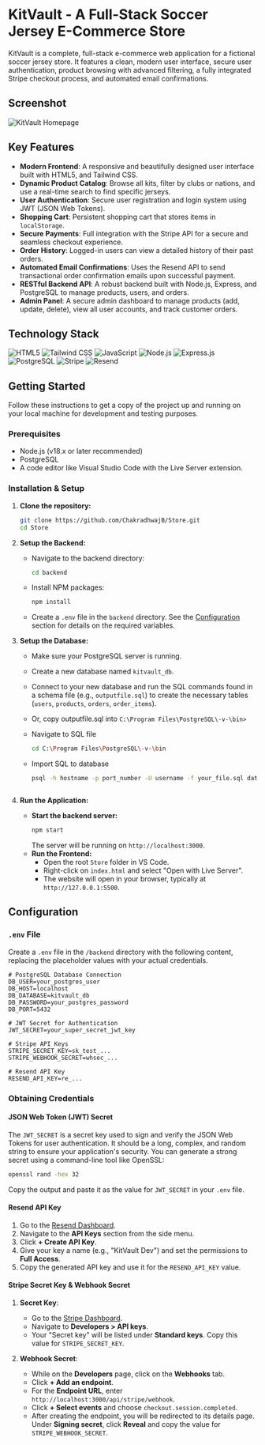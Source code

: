 # KitVault - A Full-Stack Soccer Jersey E-Commerce Store

KitVault is a complete, full-stack e-commerce web application for a fictional soccer jersey store. It features a clean, modern user interface, secure user authentication, product browsing with advanced filtering, a fully integrated Stripe checkout process, and automated email confirmations.

## Screenshot

![KitVault Homepage](https://i.postimg.cc/1RkL7m5w/localhost-5500-index-html.png)

## Key Features

- **Modern Frontend**: A responsive and beautifully designed user interface built with HTML5, and Tailwind CSS.
- **Dynamic Product Catalog**: Browse all kits, filter by clubs or nations, and use a real-time search to find specific jerseys.
- **User Authentication**: Secure user registration and login system using JWT (JSON Web Tokens).
- **Shopping Cart**: Persistent shopping cart that stores items in `localStorage`.
- **Secure Payments**: Full integration with the Stripe API for a secure and seamless checkout experience.
- **Order History**: Logged-in users can view a detailed history of their past orders.
- **Automated Email Confirmations**: Uses the Resend API to send transactional order confirmation emails upon successful payment.
- **RESTful Backend API**: A robust backend built with Node.js, Express, and PostgreSQL to manage products, users, and orders.
- **Admin Panel**: A secure admin dashboard to manage products (add, update, delete), view all user accounts, and track customer orders.

## Technology Stack

![HTML5](https://img.shields.io/badge/HTML5-E34F26?style=for-the-badge&logo=html5&logoColor=white) ![Tailwind CSS](https://img.shields.io/badge/Tailwind_CSS-38B2AC?style=for-the-badge&logo=tailwind-css&logoColor=white) ![JavaScript](https://img.shields.io/badge/JavaScript-F7DF1E?style=for-the-badge&logo=javascript&logoColor=black) ![Node.js](https://img.shields.io/badge/Node.js-339933?style=for-the-badge&logo=nodedotjs&logoColor=white) ![Express.js](https://img.shields.io/badge/Express.js-000000?style=for-the-badge&logo=express&logoColor=white) ![PostgreSQL](https://img.shields.io/badge/PostgreSQL-336791?style=for-the-badge&logo=postgresql&logoColor=white) ![Stripe](https://img.shields.io/badge/Stripe-626CD9?style=for-the-badge&logo=stripe&logoColor=white) ![Resend](https://img.shields.io/badge/Resend-4F4F4F?style=for-the-badge)

## Getting Started

Follow these instructions to get a copy of the project up and running on your local machine for development and testing purposes.

### Prerequisites

- Node.js (v18.x or later recommended)
- PostgreSQL
- A code editor like Visual Studio Code with the Live Server extension.

### Installation & Setup

1.  **Clone the repository:**

    ```bash
    git clone https://github.com/ChakradhwajB/Store.git
    cd Store
    ```

2.  **Setup the Backend:**

    - Navigate to the backend directory:
      ```bash
      cd backend
      ```
    - Install NPM packages:
      ```bash
      npm install
      ```
    - Create a `.env` file in the `backend` directory. See the [Configuration](#configuration) section for details on the required variables.

3.  **Setup the Database:**

    - Make sure your PostgreSQL server is running.
    - Create a new database named `kitvault_db`.
    - Connect to your new database and run the SQL commands found in a schema file (e.g., `outputfile.sql`) to create the necessary tables (`users`, `products`, `orders`, `order_items`).
      
    - Or, copy outputfile.sql into `C:\Program Files\PostgreSQL\-v-\bin>`
    - Navigate to SQL file
       ```bash
       cd C:\Program Files\PostgreSQL\-v-\bin
      ```
     - Import SQL to database
       ```bash
       psql -h hostname -p port_number -U username -f your_file.sql databasename 
      ```

4.  **Run the Application:**
    - **Start the backend server:**
      ```bash
      npm start
      ```
      The server will be running on `http://localhost:3000`.
    - **Run the Frontend:**
      - Open the root `Store` folder in VS Code.
      - Right-click on `index.html` and select "Open with Live Server".
      - The website will open in your browser, typically at `http://127.0.0.1:5500`.

## Configuration

### `.env` File

Create a `.env` file in the `/backend` directory with the following content, replacing the placeholder values with your actual credentials.

```env
# PostgreSQL Database Connection
DB_USER=your_postgres_user
DB_HOST=localhost
DB_DATABASE=kitvault_db
DB_PASSWORD=your_postgres_password
DB_PORT=5432

# JWT Secret for Authentication
JWT_SECRET=your_super_secret_jwt_key

# Stripe API Keys
STRIPE_SECRET_KEY=sk_test_...
STRIPE_WEBHOOK_SECRET=whsec_...

# Resend API Key
RESEND_API_KEY=re_...
```

### Obtaining Credentials

#### JSON Web Token (JWT) Secret

The `JWT_SECRET` is a secret key used to sign and verify the JSON Web Tokens for user authentication. It should be a long, complex, and random string to ensure your application's security. You can generate a strong secret using a command-line tool like OpenSSL:

```bash
openssl rand -hex 32
```

Copy the output and paste it as the value for `JWT_SECRET` in your `.env` file.

#### Resend API Key

1.  Go to the [Resend Dashboard](https://resend.com/login).
2.  Navigate to the **API Keys** section from the side menu.
3.  Click **+ Create API Key**.
4.  Give your key a name (e.g., "KitVault Dev") and set the permissions to **Full Access**.
5.  Copy the generated API key and use it for the `RESEND_API_KEY` value.

#### Stripe Secret Key & Webhook Secret

1.  **Secret Key**:

    - Go to the [Stripe Dashboard](https://dashboard.stripe.com/login).
    - Navigate to **Developers > API keys**.
    - Your "Secret key" will be listed under **Standard keys**. Copy this value for `STRIPE_SECRET_KEY`.

2.  **Webhook Secret**:
    - While on the **Developers** page, click on the **Webhooks** tab.
    - Click **+ Add an endpoint**.
    - For the **Endpoint URL**, enter `http://localhost:3000/api/stripe/webhook`.
    - Click **+ Select events** and choose `checkout.session.completed`.
    - After creating the endpoint, you will be redirected to its details page. Under **Signing secret**, click **Reveal** and copy the value for `STRIPE_WEBHOOK_SECRET`.
